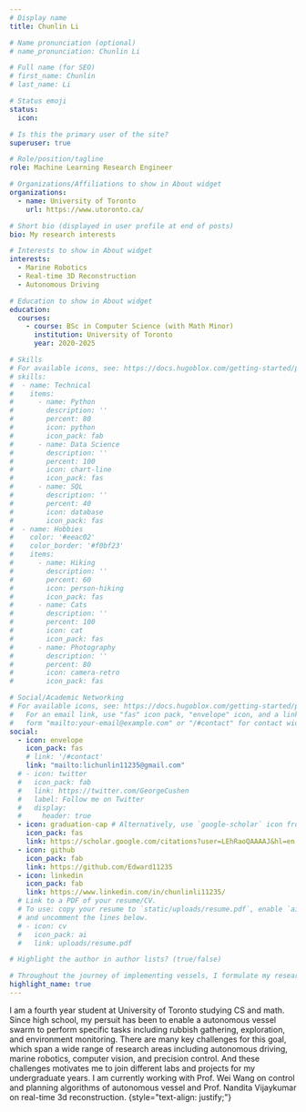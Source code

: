 ```yaml
---
# Display name
title: Chunlin Li

# Name pronunciation (optional)
# name_pronunciation: Chunlin Li

# Full name (for SEO)
# first_name: Chunlin
# last_name: Li

# Status emoji
status:
  icon: 

# Is this the primary user of the site?
superuser: true

# Role/position/tagline
role: Machine Learning Research Engineer

# Organizations/Affiliations to show in About widget
organizations:
  - name: University of Toronto
    url: https://www.utoronto.ca/

# Short bio (displayed in user profile at end of posts)
bio: My research interests

# Interests to show in About widget
interests:
  - Marine Robotics
  - Real-time 3D Reconstruction
  - Autonomous Driving

# Education to show in About widget
education:
  courses:
    - course: BSc in Computer Science (with Math Minor)
      institution: University of Toronto
      year: 2020-2025

# Skills
# For available icons, see: https://docs.hugoblox.com/getting-started/page-builder/#icons
# skills:
#  - name: Technical
#    items:
#      - name: Python
#        description: ''
#        percent: 80
#        icon: python
#        icon_pack: fab
#      - name: Data Science
#        description: ''
#        percent: 100
#        icon: chart-line
#        icon_pack: fas
#      - name: SQL
#        description: ''
#        percent: 40
#        icon: database
#        icon_pack: fas
#  - name: Hobbies
#    color: '#eeac02'
#    color_border: '#f0bf23'
#    items:
#      - name: Hiking
#        description: ''
#        percent: 60
#        icon: person-hiking
#        icon_pack: fas
#      - name: Cats
#        description: ''
#        percent: 100
#        icon: cat
#        icon_pack: fas
#      - name: Photography
#        description: ''
#        percent: 80
#        icon: camera-retro
#        icon_pack: fas

# Social/Academic Networking
# For available icons, see: https://docs.hugoblox.com/getting-started/page-builder/#icons
#   For an email link, use "fas" icon pack, "envelope" icon, and a link in the
#   form "mailto:your-email@example.com" or "/#contact" for contact widget.
social:
  - icon: envelope
    icon_pack: fas
    # link: '/#contact'
    link: "mailto:lichunlin11235@gmail.com"
  # - icon: twitter
  #   icon_pack: fab
  #   link: https://twitter.com/GeorgeCushen
  #   label: Follow me on Twitter
  #   display:
  #     header: true
  - icon: graduation-cap # Alternatively, use `google-scholar` icon from `ai` icon pack
    icon_pack: fas
    link: https://scholar.google.com/citations?user=LEhRaoQAAAAJ&hl=en
  - icon: github
    icon_pack: fab
    link: https://github.com/Edward11235
  - icon: linkedin
    icon_pack: fab
    link: https://www.linkedin.com/in/chunlinli11235/
  # Link to a PDF of your resume/CV.
  # To use: copy your resume to `static/uploads/resume.pdf`, enable `ai` icons in `params.yaml`,
  # and uncomment the lines below.
  # - icon: cv
  #   icon_pack: ai
  #   link: uploads/resume.pdf

# Highlight the author in author lists? (true/false)

# Throughout the journey of implementing vessels, I formulate my research interests 
highlight_name: true
---
```

I am a fourth year student at University of Toronto studying CS and math. Since high school, my persuit has been to enable a autonomous vessel swarm to perform specific tasks including rubbish gathering, exploration, and environment monitoring. There are many key challenges for this goal, which span a wide range of research areas including autonomous driving, marine robotics, computer vision, and precision control. And these challenges motivates me to join different labs and projects for my undergraduate years. I am currently working with Prof. Wei Wang on control and planning algorithms of autonomous vessel and Prof. Nandita Vijaykumar on real-time 3d reconstruction.
{style="text-align: justify;"}
